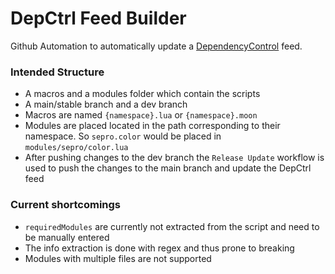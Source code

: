 # DepCtrl Feed Builder

Github Automation to automatically update a [DependencyControl](https://github.com/TypesettingTools/DependencyControl) feed.

### Intended Structure
 - A macros and a modules folder which contain the scripts
 - A main/stable branch and a dev branch
 - Macros are named `{namespace}.lua` or `{namespace}.moon`
 - Modules are placed located in the path corresponding to their namespace. So `sepro.color` would be placed in `modules/sepro/color.lua`
 - After pushing changes to the dev branch the `Release Update` workflow is used to push the changes to the main branch and update the DepCtrl feed

### Current shortcomings
 - `requiredModules` are currently not extracted from the script and need to be manually entered
 - The info extraction is done with regex and thus prone to breaking
 - Modules with multiple files are not supported
